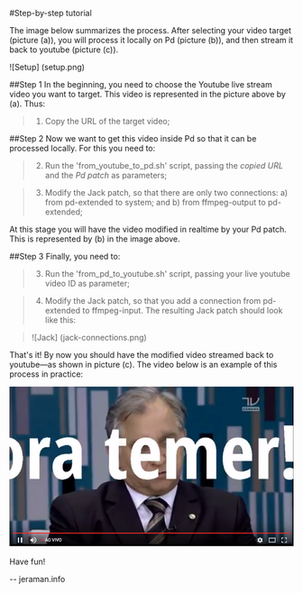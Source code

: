 #Step-by-step tutorial

The image below summarizes the process. After selecting your video target (picture (a)), you will process it locally on Pd (picture (b)), and then stream it back to youtube (picture (c)).

![Setup] (setup.png)

##Step 1
In the beginning, you need to choose the Youtube live stream video you want to target. This video is represented in the picture above by (a). Thus: 

> 1. Copy the URL of the target video;

##Step 2
Now we want to get this video inside Pd so that it can be processed locally. For this you need to:

> 2. Run the 'from_youtube_to_pd.sh' script, passing the _copied URL_ and the _Pd patch_ as parameters;

> 3. Modify the Jack patch, so that there are only two connections: a) from pd-extended to system; and b) from ffmpeg-output to pd-extended;


At this stage you will have the video modified in realtime by your Pd patch. This is represented by (b) in the image above. 

##Step 3
Finally, you need to:

> 3. Run the 'from_pd_to_youtube.sh' script, passing your live youtube video ID as parameter;

> 4. Modify the Jack patch, so that you add a connection from pd-extended to ffmpeg-input. The resulting Jack patch should look like this:

> ![Jack] (jack-connections.png)

That's it! By now you should have the modified video streamed back to youtube—as shown in picture (c). The video below is an example of this process in practice:

[![VIDEO](video.png)](http://www.youtube.com/watch?v=Uqnc-J1KpdI "VIDEO")

Have fun!

--
jeraman.info



